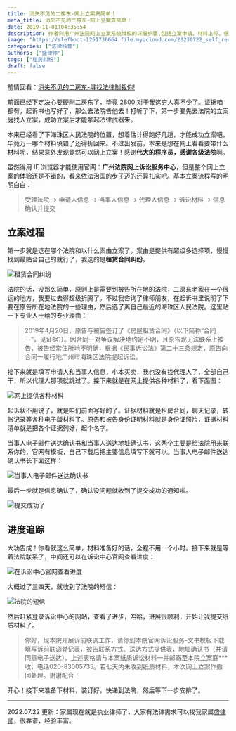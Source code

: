 ```yaml
---
title: 消失不见的二房东-网上立案真简单！
meta_title: 消失不见的二房东-网上立案真简单！
date: 2019-11-01T04:35:54
description: 作者利用广州法院网上立案系统维权的详细步骤,包括立案申请、材料上传、信息确认等操作指南。并分享了立案成功后的司法流程跟踪方法。旨在向更多租户展示利用网络立案维权的便捷途径。
image: "https://slefboot-1251736664.file.myqcloud.com/20230722_self_rent_do_1.png/webp"
categories: ["法律科普"]
authors: ["盛律师"]
tags: ["租房纠纷"]
draft: false
---
```


前情回看：[消失不见的二房东-寻找法律制裁你!](https://shenglvshi.cn/rent_01/)

前面已经下定决心要硬刚二房东了，毕竟 2800 对于我这穷人真不少了。证据咱都有，起诉书也写好了，那么去法院告他去！打听了下，第一步要先去法院的立案庭找人立案，成功立案后才能拿起法律武器来。

本来已经看了下海珠区人民法院的位置，想着估计得跑好几趟，才能成功立案吧，毕竟万一哪个材料填错了还得折回来。不过出发前，本来是想在网上看看要带什么材料呢，结果意外发现竟然可以网上立案！感谢**伟大的程序员，感谢各级法院**啊。

虽然得用 IE 浏览器才能使用官网：**广州法院网上诉讼服务中心**，但是整个网上立案的体验还是不错的，看来依法治国的步子迈的还算扎实吧。基本立案流程写的明明白白：

> 受理法院 → 申请人信息 → 当事人信息 → 代理人信息 → 诉讼材料 → 信息确认并提交

## 立案过程

第一步就是选在哪个法院和以什么案由立案了。案由是提供有超级多选择项，慢慢找到最贴合自己的就行了，我选的是**租赁合同纠纷**。

![租赁合同纠纷](https://slefboot-1251736664.file.myqcloud.com/20230722_self_rent_do_1.png)

法院的话，没那么简单，原则上是需要到被告所在地的法院，二房东老家在一个很远的地方，我要过去得超级折腾了。不过我咨询了律师朋友，在起诉书里说明了下要在原告所在地法院的一些理由，然后选了离自己最近的海珠区人民法院。这里贴一下专业人士给的专业理由：

> 2019年4月20日，原告与被告签订了《房屋租赁合同》（以下简称“合同一”，见证据1）。因合同一对争议解决地约定不明，且原告现无法联系上被告，被告经常住所地不明确，根据《民事诉讼法》第二十三条规定，原告向合同一履行地广州市海珠区法院提起诉讼。

接下来就是填写申请人和当事人信息，小本买卖，我也没有找代理人了，全部自己干，所以代理人那项就跳过了。接下来就是在网上提供各种材料了，看下面图：

![网上提供各种材料](https://slefboot-1251736664.file.myqcloud.com/20230722_self_rent_do_2.png)

起诉状不用说了，就是咱们前面写好的了。证据材料就是租房合同，聊天记录，转账记录等各种电子版材料了。原告和被告身份证明材料就是身份证照片，证据材料清单就是把各个证据列好，起个名字。

当事人电子邮件送达确认书和当事人送达地址确认书，这两个主要是给法院用来联系你的，官网有模板，自己下载后把主要信息填写下就可以。当事人电子邮件送达确认书长下面这样：

![当事人电子邮件送达确认书](https://slefboot-1251736664.file.myqcloud.com/20230722_self_rent_do_3.png)

最后一步就是信息确认了，确认没问题就收到了提交成功的通知啦。

![提交成功了](https://slefboot-1251736664.file.myqcloud.com/20230722_self_rent_do_4.png)

## 进度追踪

大功告成！你看就这么简单，材料准备好的话，全程不用一个小时。接下来就是等着法院联系了，中间还可以在诉讼中心官网查看进度：

![在诉讼中心官网查看进度](https://slefboot-1251736664.file.myqcloud.com/20230722_self_rent_do_5.png)

大概过了三四天，就收到了法院的短信：

![法院的短信](https://slefboot-1251736664.file.myqcloud.com/20230722_self_rent_do_6.png)

然后赶紧登录诉讼中心的网站，查看了进步，哈哈，进展很顺利，开始让我提交纸质材料了。

> 你好，现本院开展诉前联调工作，请你到本院官网诉讼服务-文书模板下载填写诉前联调登记表，被告联系方式、送达方式提供表，地址确认书（并请同意电子送达）。上述表格请与本案纸质诉讼材料一并邮寄至本院立案庭***收，电话020-83005735。若七天内未收到纸质材料，本次网上立案作撤回处理。谢谢配合！

开心！接下来准备下材料，装订好，快递到法院，然后等下一步安排了。

---
2022.07.22 更新：家属现在就是执业律师了，大家有法律需求可以找我家属[盛律师](https://shenglvshi.cn/about)，很靠谱，经验丰富。